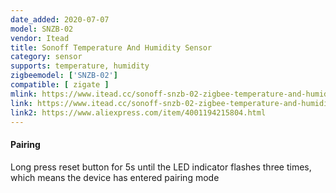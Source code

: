 ```yaml
---
date_added: 2020-07-07
model: SNZB-02
vendor: Itead
title: Sonoff Temperature And Humidity Sensor
category: sensor
supports: temperature, humidity
zigbeemodel: ['SNZB-02']
compatible: [ zigate ]
mlink: https://www.itead.cc/sonoff-snzb-02-zigbee-temperature-and-humidity-sensor.html
link: https://www.itead.cc/sonoff-snzb-02-zigbee-temperature-and-humidity-sensor.html
link2: https://www.aliexpress.com/item/4001194215804.html
---
```


#### Pairing
Long press reset button for 5s until the LED indicator flashes three times, which means the device has entered pairing mode
